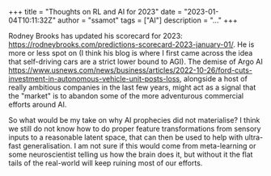 +++
title = "Thoughts on RL and AI for 2023"
date = "2023-01-04T10:11:32Z"
author = "ssamot"
tags = ["AI"]
description = "..."
+++

Rodney Brooks has updated his scorecard for 2023: https://rodneybrooks.com/predictions-scorecard-2023-january-01/. He is more or less spot on (I think his blog is where I first came across the idea that self-driving cars are a strict lower bound to AGI). The demise of Argo AI https://www.usnews.com/news/business/articles/2022-10-26/ford-cuts-investment-in-autonomous-vehicle-unit-posts-loss, alongside a host of really ambitious companies in the last few years, might act as a signal that the "market" is to abandon some of the more adventurous commercial efforts around AI. 

So what would be my take on why AI prophecies did not materialise? I think we still do not know how to do proper feature transformations from sensory inputs to a reasonable latent space, that can then be used to help with ultra-fast generalisation. I am not sure if this would come from meta-learning or some neuroscientist telling us how the brain does it, but without it the flat tails of the real-world will keep ruining most of our efforts. 
